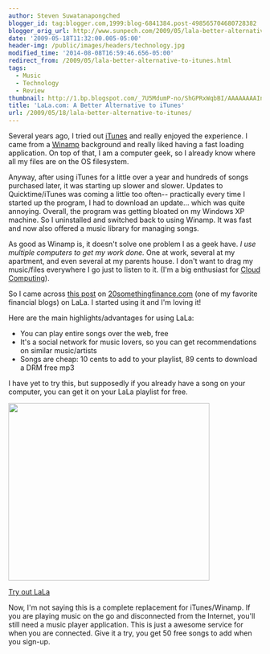 ```yaml
---
author: Steven Suwatanapongched
blogger_id: tag:blogger.com,1999:blog-6841384.post-498565704680728382
blogger_orig_url: http://www.sunpech.com/2009/05/lala-better-alternative-to-itunes.html
date: '2009-05-18T11:32:00.005-05:00'
header-img: /public/images/headers/technology.jpg
modified_time: '2014-08-08T16:59:46.656-05:00'
redirect_from: /2009/05/lala-better-alternative-to-itunes.html
tags:
  - Music
  - Technology
  - Review
thumbnail: http://1.bp.blogspot.com/_7U5MdumP-no/ShGPRxWqbBI/AAAAAAAAIn4/QkHHq1JcEFo/s600/screenshot_LALA.png
title: 'LaLa.com: A Better Alternative to iTunes'
url: /2009/05/18/lala-better-alternative-to-itunes/
---
```



Several years ago, I tried out <a href="http://www.apple.com/itunes">iTunes</a> and really enjoyed the experience. I came from a <a href="http://www.winamp.com">Winamp</a> background and really liked having a fast loading application. On top of that, I am a computer geek, so I already know where all my files are on the OS filesystem.

Anyway, after using iTunes for a little over a year and hundreds of songs purchased later, it was starting up slower and slower. Updates to Quicktime/iTunes was coming a little too often-- practically every time I started up the program, I had to download an update... which was quite annoying. Overall, the program was getting bloated on my Windows XP machine. So I uninstalled and switched back to using Winamp. It was fast and now also offered a music library for managing songs.

As good as Winamp is, it doesn't solve one problem I as a geek have. <i>I use multiple computers to get my work done.</i> One at work, several at my apartment, and even several at my parents house. I don't want to drag my music/files everywhere I go just to listen to it. (I'm a big enthusiast for <a href="http://en.wikipedia.org/wiki/Cloud_computing">Cloud Computing</a>).

So I came across <a href="http://20somethingfinance.com/blog/2009/05/10/give-up-itunes-in-favor-of-lala-save-money/">this post</a> on <a href="http://20somethingfinance.com">20somethingfinance.com</a> (one of my favorite financial blogs) on LaLa. I started using it and I'm loving it!

Here are the main highlights/advantages for using LaLa:

<ul>
 <li>You can play entire songs over the web, free</li>
 <li>It's a social network for music lovers, so you can get recommendations on similar music/artists</li>
 <li>Songs are cheap: 10 cents to add to your playlist, 89 cents to download a DRM free mp3</li>
</ul>

I have yet to try this, but supposedly if you already have a song on your computer, you can get it on your LaLa playlist for free.

<img   style="cursor:pointer; cursor:hand;width: 400px; height: 353px;" src="http://1.bp.blogspot.com/_7U5MdumP-no/ShGPRxWqbBI/AAAAAAAAIn4/QkHHq1JcEFo/s400/screenshot_LALA.png" alt="" border="0"  id="BLOGGER_PHOTO_ID_5337204568879688722" />

<a href="http://www.lala.com/signup?inviteToken=Y3JlZGl0cz01OmZyb209LTkyMjMxMDQ3ODY4MDk2ODgzMzY6dG89bm9vcEBsYWxhLmNvbTo*-awzCH_3NBLNpK_7ogRfSyQ**">Try out LaLa</a>

Now, I'm not saying this is a complete replacement for iTunes/Winamp. If you are playing music on the go and disconnected from the Internet, you'll still need a music player application. This is just a awesome service for when you are connected. Give it a try, you get 50 free songs to add when you sign-up.